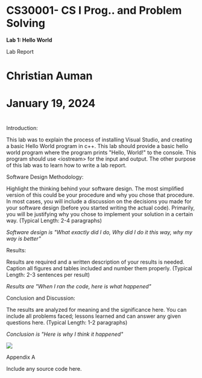 # **CS30001- CS I Prog.. and Problem Solving**

**Lab 1: Hello World**

Lab Report

# Christian Auman

# January 19, 2024

#

Introduction:

This lab was to explain the process of installing Visual Studio, and creating a basic Hello World program in c++. This lab should provide a basic hello world program where the program prints "Hello, World!" to the console. This program should use \<iostream\> for the input and output. The other purpose of this lab was to learn how to write a lab report.

Software Design Methodology:

Highlight the thinking behind your software design. The most simplified version of this could be your procedure and why you chose that procedure. In most cases, you will include a discussion on the decisions you made for your software design (before you started writing the actual code). Primarily, you will be justifying why you chose to implement your solution in a certain way. (Typical Length: 2-4 paragraphs)

_Software design is "What exactly did I do, Why did I do it this way, why my way is better"_

Results:

Results are required and a written description of your results is needed. Caption all figures and tables included and number them properly. (Typical Length: 2-3 sentences per result)

_Results are "When I ran the code, here is what happened"_

Conclusion and Discussion:

The results are analyzed for meaning and the significance here. You can include all problems faced; lessons learned and can answer any given questions here. (Typical Length: 1-2 paragraphs)

_Conclusion is "Here is why I think it happened"_

![](RackMultipart20240119-1-iv6809_html_17c7ac9faee7f510.png)

Appendix A

Include any source code here.
